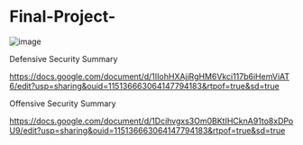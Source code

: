 # Final-Project-
![image](https://user-images.githubusercontent.com/88988729/156908783-14673000-0fd3-4002-98a0-d8c46515884a.png)

Defensive Security Summary

https://docs.google.com/document/d/1IIohHXAjjRgHM6Vkci117b6iHemViAT6/edit?usp=sharing&ouid=115136663064147794183&rtpof=true&sd=true

Offensive Security Summary

https://docs.google.com/document/d/1Dcihvgxs3Om0BKtIHCknA91to8xDPoU9/edit?usp=sharing&ouid=115136663064147794183&rtpof=true&sd=true

